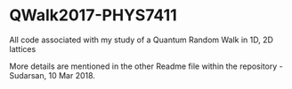 # QWalk2017-PHYS7411
All code associated with my study of a Quantum Random Walk in 1D, 2D lattices

More details are mentioned in the other Readme file within the repository - Sudarsan, 10 Mar 2018.
